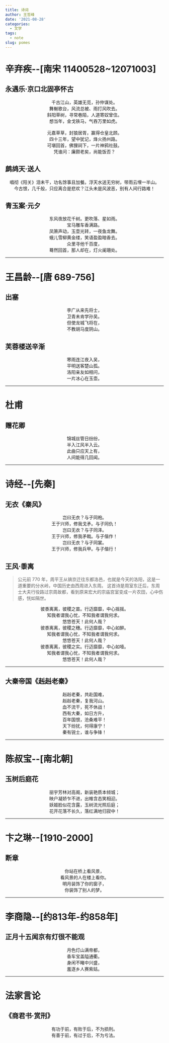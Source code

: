 ```yaml
---
title: 诗词
author: 王哲峰
date: '2021-08-28'
categories:
  - 文学
tags:
  - note
slug: pomes
---
```


# 辛弃疾--[南宋 11400528~12071003]

## 永遇乐·京口北固亭怀古

<center>千古江山，英雄无觅，孙仲谋处。</center> 
<center>舞榭歌台，风流总被、雨打风吹去。</center>
<center>斜阳草树，寻常巷陌，人道寄奴曾住。</center>
<center>想当年，金戈铁马，气吞万里如虎。</center>
</br>
<center>元嘉草草，封狼居胥，赢得仓皇北顾。</center>
<center>四十三年，望中犹记，烽火扬州路。</center>
<center>可堪回首，佛狸祠下，一片神鸦社鼓。</center>
<center>凭谁问：廉颇老矣，尚能饭否？</center>

## 鹧鸪天·送人

<center>唱彻《阳关》泪未干，功名馀事且加餐。浮天水送无穷树，带雨云埋一半山。</center>
<center>今古恨，几千般，只应离合是悲欢？江头未是风波恶，别有人间行路难！</center>

## 青玉案·元夕

<center>东风夜放花千树。更吹落、星如雨。</center>
<center>宝马雕车香满路。</center>
<center>凤箫声动，玉壶光转，一夜鱼龙舞。</center>

<center>蛾儿雪柳黄金缕，笑语盈盈暗香去。</center>
<center>众里寻他千百度，</center>
<center>蓦然回首，那人却在，灯火阑珊处。</center>


---


# 王昌龄--[唐 689-756]

## 出塞

<center>李广从来先将士，</center>  
<center>卫青未肯学孙吴。</center> 
<center>但使龙城飞将在，</center>
<center>不教胡马度阴山。</center>


## 芙蓉楼送辛渐

<center>寒雨连江夜入吴，</center>
<center>平明送客楚山孤。</center>
<center>洛阳亲友如相问，</center>
<center>一片冰心在玉壶。</center>


---


# 杜甫

## 赠花卿

<center>锦城丝管日纷纷，</center>
<center>半入江风半入云。</center>
<center>此曲只应天上有，</center>
<center>人间能得几回闻。</center>

---

# 诗经--[先秦]

## 无衣《秦风》

<center>岂曰无衣？与子同袍。</center>
<center>王于兴师，修我戈矛。与子同仇！</center>
<center>岂曰无衣？与子同泽。</center>
<center>王于兴师，修我矛戟。与子偕作！</center>
<center>岂曰无衣？与子同裳。</center>
<center>王于兴师，修我兵甲。与子偕行！</center>

## 王风·黍离

> 公元前 770 年，周平王从镐京迁往东都洛邑，也就是今天的洛阳，这是一道重要的分水岭，中国历史由西周进入东周。
这首诗是周室东迁后，东周士大夫行役路过宗周故都，看到原来宏大的宗庙宫室变成一片农田，心中伤感，恍如隔世。

<center>彼黍离离，彼稷之苗。行迈靡靡，中心摇摇。</center>
<center>知我者谓我心忧，不知我者谓我何求。</center>
<center>悠悠苍天！此何人哉？</center>

<center>彼黍离离，彼稷之穗。行迈靡靡，中心如醉。</center>
<center>知我者谓我心忧，不知我者谓我何求。</center>
<center>悠悠苍天！此何人哉？</center>

<center>彼黍离离，彼稷之实。行迈靡靡，中心如噎。</center>
<center>知我者谓我心忧，不知我者谓我何求。</center>
<center>悠悠苍天！此何人哉？</center>

---

## 大秦帝国《赳赳老秦》

<center>赳赳老秦，共赴国难，</center>
<center>赳赳老秦，复我河山。</center>
<center>血不流干，死不休战！</center>
<center>西有大秦，如日方升，</center>
<center>百年国恨，沧桑难平！</center>
<center>天下纷扰，何得康宁！</center>
<center>秦有锐士，谁与争锋！</center>

---

# 陈叔宝--[南北朝]

## 玉树后庭花

<center>丽宇芳林对高阁，新装艳质本倾城；</center>
<center>映户凝娇乍不进，出帷含态笑相迎。</center>
<center>妖姬脸似花含露，玉树流光照后庭；</center>
<center>花开花落不长久，落红满地归寂中！</center>

---

# 卞之琳--[1910-2000]

## 断章

<center>你站在桥上看风景，</center>
<center>看风景的人在楼上看你。</center>
<center>明月装饰了你的窗子，</center>
<center>你装饰了别人的梦。</center>


---

# 李商隐--[约813年-约858年]

## 正月十五闻京有灯很不能观

<center>月色灯山满帝都，</center>
<center>香车宝盖隘通衢。</center>
<center>身闲不睹中兴盛，</center>
<center>羞逐乡人赛紫姑。</center>

---

# 法家言论

## 《商君书·赏刑》

<center>有功于前，有败于后，不为损刑。</center>
<center>有善于前，有过于后，不为亏法。</center>



